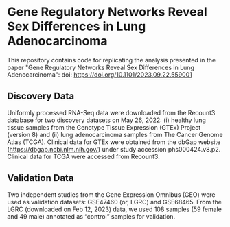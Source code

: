 # Gene Regulatory Networks Reveal Sex Differences in Lung Adenocarcinoma

This repository contains code for replicating the analysis presented in the paper "Gene Regulatory Networks Reveal Sex Differences in Lung Adenocarcinoma": doi: https://doi.org/10.1101/2023.09.22.559001

## Discovery Data
Uniformly processed RNA-Seq data were downloaded from the Recount3 database for two discovery datasets on May 26, 2022: (i) healthy lung tissue samples from the Genotype Tissue Expression (GTEx) Project (version 8) and (ii) lung adenocarcinoma samples from The Cancer Genome Atlas (TCGA). Clinical data for GTEx were obtained from the dbGap website (https://dbgap.ncbi.nlm.nih.gov/) under study accession phs000424.v8.p2. Clinical data for TCGA were accessed from Recount3.

## Validation Data
Two independent studies from the Gene Expression Omnibus (GEO) were used as validation datasets: GSE47460 (or, LGRC) and GSE68465. From the LGRC (downloaded on Feb 12, 2023) data, we used 108 samples (59 female and 49 male) annotated as “control” samples for validation.
